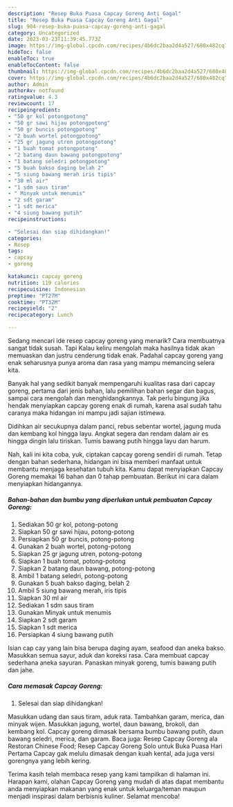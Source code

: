 ```yaml
---
description: "Resep Buka Puasa Capcay Goreng Anti Gagal"
title: "Resep Buka Puasa Capcay Goreng Anti Gagal"
slug: 904-resep-buka-puasa-capcay-goreng-anti-gagal
category: Uncategorized
date: 2023-03-23T11:39:45.773Z
image: https://img-global.cpcdn.com/recipes/4b6dc2baa2d4a527/680x482cq70/capcay-goreng-foto-resep-utama.jpg
hideToc: false
enableToc: true
enableTocContent: false
thumbnail: https://img-global.cpcdn.com/recipes/4b6dc2baa2d4a527/680x482cq70/capcay-goreng-foto-resep-utama.jpg
cover: https://img-global.cpcdn.com/recipes/4b6dc2baa2d4a527/680x482cq70/capcay-goreng-foto-resep-utama.jpg
author: Admin
authorAv: notfound
ratingvalue: 4.3
reviewcount: 17
recipeingredient:
- "50 gr kol potongpotong"
- "50 gr sawi hijau potongpotong"
- "50 gr buncis potongpotong"
- "2 buah wortel potongpotong"
- "25 gr jagung utren potongpotong"
- "1 buah tomat potongpotong"
- "2 batang daun bawang potongpotong"
- "1 batang seledri potongpotong"
- "5 buah bakso daging belah 2"
- "5 siung bawang merah iris tipis"
- "30 ml air"
- "1 sdm saus tiram"
- " Minyak untuk menumis"
- "2 sdt garam"
- "1 sdt merica"
- "4 siung bawang putih"
recipeinstructions:

- "Selesai dan siap dihidangkan!"
categories:
- Resep
tags:
- capcay
- goreng

katakunci: capcay goreng 
nutrition: 119 calories
recipecuisine: Indonesian
preptime: "PT27M"
cooktime: "PT32M"
recipeyield: "2"
recipecategory: Lunch

---
```



Sedang mencari ide resep capcay goreng yang menarik? Cara membuatnya sangat tidak susah. Tapi Kalau keliru mengolah maka hasilnya tidak akan memuaskan dan justru cenderung tidak enak. Padahal capcay goreng yang enak seharusnya punya aroma dan rasa yang mampu memancing selera kita.


Banyak hal yang sedikit banyak mempengaruhi kualitas rasa dari capcay goreng, pertama dari jenis bahan, lalu pemilihan bahan segar dan bagus, sampai cara mengolah dan menghidangkannya. Tak perlu bingung jika hendak menyiapkan capcay goreng enak di rumah, karena asal sudah tahu caranya maka hidangan ini mampu jadi sajian istimewa.

Didihkan air secukupnya dalam panci, rebus sebentar wortel, jagung muda dan kembang kol hingga layu. Angkat segera dan rendam dalam air es hingga dingin lalu tiriskan. Tumis bawang putih hingga layu dan harum.


Nah, kali ini kita coba, yuk, ciptakan capcay goreng sendiri di rumah. Tetap dengan bahan sederhana, hidangan ini bisa memberi manfaat untuk membantu menjaga kesehatan tubuh kita. Kamu dapat menyiapkan Capcay Goreng memakai 16 bahan dan 0 tahap pembuatan. Berikut ini cara dalam menyiapkan hidangannya.

<!--inarticleads1-->

##### Bahan-bahan dan bumbu yang diperlukan untuk pembuatan Capcay Goreng:

1. Sediakan 50 gr kol, potong-potong
1. Siapkan 50 gr sawi hijau, potong-potong
1. Persiapkan 50 gr buncis, potong-potong
1. Gunakan 2 buah wortel, potong-potong
1. Siapkan 25 gr jagung utren, potong-potong
1. Siapkan 1 buah tomat, potong-potong
1. Siapkan 2 batang daun bawang, potong-potong
1. Ambil 1 batang seledri, potong-potong
1. Gunakan 5 buah bakso daging, belah 2
1. Ambil 5 siung bawang merah, iris tipis
1. Siapkan 30 ml air
1. Sediakan 1 sdm saus tiram
1. Gunakan  Minyak untuk menumis
1. Siapkan 2 sdt garam
1. Siapkan 1 sdt merica
1. Persiapkan 4 siung bawang putih


Isian cap cay yang lain bisa berupa daging ayam, seafood dan aneka bakso. Masukkan semua sayur, aduk dan koreksi rasa. Cara membuat capcay sederhana aneka sayuran. Panaskan minyak goreng, tumis bawang putih dan jahe. 

<!--inarticleads2-->

##### Cara memasak Capcay Goreng:


1. Selesai dan siap dihidangkan!

Masukkan udang dan saus tiram, aduk rata. Tambahkan garam, merica, dan minyak wijen. Masukkan jagung, wortel, daun bawang, brokoli, dan kembang kol. Capcay goreng dimasak bersama bumbu bawang putih, daun bawang seledri, merica, dan garam. Baca juga: Resep Capcay Goreng ala Restoran Chinese Food; Resep Capcay Goreng Solo untuk Buka Puasa Hari Pertama Capcay gak melulu dimasak dengan kuah kental, ada juga versi gorengnya yang lebih kering. 

Terima kasih telah membaca resep yang kami tampilkan di halaman ini. Harapan kami, olahan Capcay Goreng yang mudah di atas dapat membantu anda menyiapkan makanan yang enak untuk keluarga/teman maupun menjadi inspirasi dalam berbisnis kuliner. Selamat mencoba!
